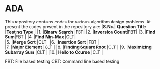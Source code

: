 # ADA
This repository contains codes for various algorithm design problems.
At present the codes present in the repository are:
|**S.No.**|	**Question Title**	|**Testing Type**	|
|1.	|**Binary Search** |FBT|
|2.	|**Inversion Count**|FBT|
|3.	|**Find Sum**|FBT	|
|4.	|**Find Min-Max**	|CLT|	
|5.	|**Merge Sort**	|CLT	|
|6.	|**Insertion Sort**	|FBT |	
|7.	|**Major Element**	|CLT	|
|8.	|**Finding Square Root**	|CLT	|
|9.	|**Maximizing Subarray Sum**	|CLT |
|10.|	**Hello to Course**	|CLT	|

FBT: File based testing
CBT: Command line based testing
